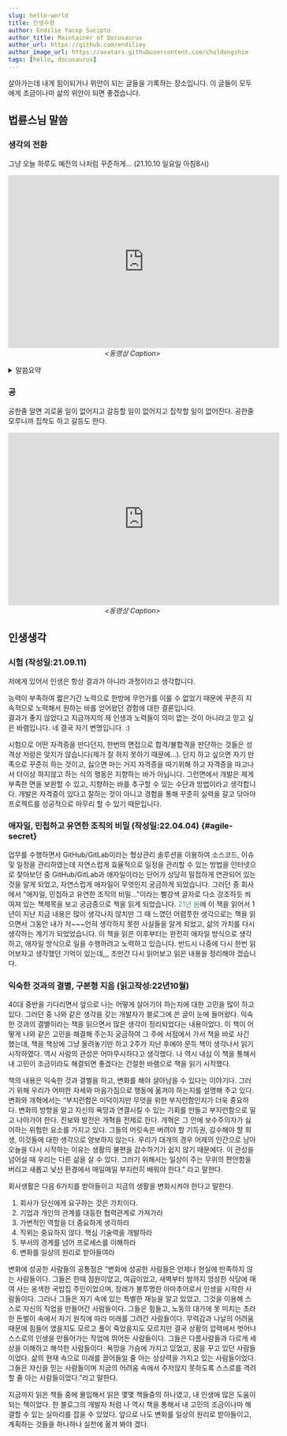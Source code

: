 ```yaml
---
slug: hello-world
title: 인생수양
author: Endilie Yacop Sucipto
author_title: Maintainer of Docusaurus
author_url: https://github.com/endiliey
author_image_url: https://avatars.githubusercontent.com/chuldongshim
tags: [hello, docusaurus]
---
```


살아가는데 내게 힘이되거나 위안이 되는 글들을 기록하는 장소입니다. 이 글들이 모두에게 조금이나마 삶의 위안이 되면 좋겠습니다.

<!--truncate-->


## 법륜스님 말씀

### 생각의 전환

그냥 오늘 하루도 예전의 나처럼 꾸준하게... (21.10.10 일요일 아침8시)

<p align="center">
	<iframe 
		width="550" height="350"
		src='https://www.youtube.com/embed/BmcCGU8eb_s'
		frameborder="0"
		allowfullscreen="true">
		이 브라우저는 iframe을 지원하지 않습니다.
	</iframe>
	<br/><em>&lt;동영상 Caption&gt;</em>
</p>

<details><summary>말씀요약</summary>
자기가 설악산을 등산을 한다고 한 번 생각해봅시다.<br/>
처음에는 산에 오를 자신도 있고, 또 '산에 가면 좋다' 해가 갔는데 중턱쯤 가니까, 너무 너무 숨도 차고 다리도 아프고 더 이상 못 올라 갈 거 같아요.<br/>
그랬을 때 자기는 어떻게 해야 될 거 같아요.<br/>
거기서 "산 높다" 고 불평을 해야 되겠느냐?<br/>
"길 험하다" 고 불평을 해야 되겠느냐?<br/>
"왜 나보고 여기 가라. 그랬냐?" 고 불평을 해야 되겠느냐?<br/>
아니면 거기 앉아서 한탄을 해야 되겠느냐?<br/>
"나는 왜 체력이 이거 밖에 안 되노?"<br/>
"다른 사람 다 가는데 왜 나는 못 가노?" 이렇게 해야 되겠느냐?<br/>
그러니 산을 올라가다가 다리가 아프면 거기서 쉬었다가 올라가면 돼.<br/>
그런데 날이 저물면 올라가는 것도 좋지만, 내려도 와야 돼.<br/>
“아, 체력이 안 되겠다” 싶으면 뭐 해야 된다?<br/>
내려와야 되나? 거기 앉아서 신세타령 해야 되나?<br/>
거기 앉아서 신세타령 하거나, 거기 앉아서 불평 하는 건 아무 의미가 없어.<br/>
그러니까 그 때는 두 가지야.<br/>
쉬어가면서 다시 조금씩 조금씩, 조금씩 조금씩 이라도 꾸준히 올라가는 방법이 하나 있고 아니면, “아, 체력이 딸리구나.” 하면 내려오는 방법이 있다.<br/>
그러면 내려오는건 실패냐?<br/>
아니요.<br/>
반드시 올라가야 된다는 아무런 이유가 없어.<br/>
올라가고 싶으면 올라가도 되지만, 거기 올라가면 반드시 좋다든지, 거기 못 올라가면 나쁘다든지.<br/>
이런 법은 없어. 인생에.<br/>
설악산 안 올라가고도 사는 사람 무지무지 많아.<br/>
그러면 올라갈 필요가 없느냐? 그거는 아니야.<br/>
내가 올라가고 싶으면 올라가도 돼.<br/>
그런데 중턱 갔다가 내려와도 그 만큼 갔다 온 거는<br/>
이 세상 사람 중에 별로 많지 않아.<br/>

그냥 10년 해서 안 되면 11년 하고, 20년 해서 안 되면 21년하고, 30년 해서 안 되면 31년하고, 이 생에 안 되면 저승에 하고, 그 길 가고 싶으면 꾸준히 가면 돼.<br/>
딴 사람이야, 가다 떨어지든지 말든지 그건 그들의 인생이고, 나는 가면 되고.<br/>
또 가보니까, 가봐야 별 볼일 없다고 생각이 들든지,<br/>
또 있다 하더라도 "나는 뭐~ 굳이 내 힘 갖고 안 되겠다" 싶으면 온다고 해서 내가 좌절하거나 자괴감 느낄 필요가 없어.<br/>
왜? 인생은 꼭 그 길만 있는 게 아니기 때문에.<br/>

그러니까 좌절하는 것도 욕심이고, 불평하는 것도 욕심이라는 거요.<br/>
그 뭐, 예를 들면 어떤 걸 하다, 시험을 치다가 안 되면 그만두면 되지.<br/>
공무원 치다가 안 되면 왜 좌절을 해?<br/>
그만두면 되지.<br/>
인생이 공무원 되는 거 밖에 없나?<br/>
공무원 되는 거 밖에 없다고 생각하니까, 시험 안 되면 좌절을 하는 거야.<br/>
좌절할 이유가 뭐 있어요?<br/>
그래도 한 3년 시험 치다가 안 되어 나와서 농사 지으면, 그냥 농사짓는 것 보다<br/>
한번 해 봤으니 낫잖아.<br/>

그러니까 지가 원하는 대로 안 되면, 자기가 원하는 대로 안 되면 무조건 잘못되었다.<br/>
우리는 좌절할 것도 없고, 불평불만 할 것도 없어요.<br/>
계속 하고 싶으면 계속 하면 되고,<br/>
안 되면 그만 두면 되는 거요.<br/>
</details>

### 공

공한줄 알면 괴로울 일이 없어지고 갈등할 일이 없어지고 집착할 일이 없어진다.
공한줄 모루니까 집착도 하고 갈등도 한다.

<p align="center">
	<iframe 
		width="550" height="350"
		src='https://www.youtube.com/embed/JrmOgKrmYjQ'
		frameborder="0"
		allowfullscreen="true">
		이 브라우저는 iframe을 지원하지 않습니다.
	</iframe>
	<br/><em>&lt;동영상 Caption&gt;</em>
</p>

## 인생생각

### 시험 (작성일:21.09.11)

저에게 있어서 인생은 항상 결과가 아니라 과정이라고 생각합니다.

능력이 부족하여 짧은기간 노력으로 한방에 무언가를 이룰 수 없었기 때문에 꾸준히 지속적으로 노력해서 원하는 바를 얻어왔던 경험에 대한 결론입니다.  
결과가 좋지 않았다고 지금까지의 제 인생과 노력들이 의미 없는 것이 아니라고 믿고 싶은 바램입니다. 네 결국 자기 변명입니다. :)

시험으로 어떤 자격증을 딴다던지, 한번의 면접으로 합격/불합격을 판단하는 것들은 성격상 저랑은 맞지가 않습니다(제가 잘 하지 못하기 때문에...). 단지 하고 싶으면 자기 만족으로 꾸준히 하는 것이고, 싫으면 마는 거지 자격증을 따기위해 하고 자격증을 따고나서 더이상 하지않고 하는 식의 행동은 지향하는 바가 아닙니다. 그런면에서 개발은 제게 부족한 면을 보완할 수 있고, 지향하는 바를 추구할 수 있는 수단과 방법이라고 생각합니다. 개발은 자격증이 있다고 잘하는 것이 아니고 경험을 통해 꾸준히 실력을 갈고 닦아야 프로젝트를 성공적으로 마무리 할 수 있기 때문입니다.

### 애자일, 민첩하고 유연한 조직의 비밀 (작성일:22.04.04) {#agile-secret}

업무를 수행하면서 GitHub/GitLab이라는 형상관리 솔루션을 이용하여 소스코드, 이슈 및 일정을 관리하였는데 자연스럽게 효율적으로 일정을 관리할 수 있는 방법을 인터넷으로 찾아보던 중 GitHub/GitLab과 애자일이라는 단어가 상당히 밀접하게 연관되어 있는 것을 알게 되었고, 자연스럽게 애자일이 무엇인지 궁금하게 되었습니다. 그러던 중 회사에서 "애자일, 민첩하고 유연한 조직의 비밀..."이라는 빨강색 글자로 다소 강조하듯 씌여져 있는 책제목을 보고 궁금증으로 책을 읽게 되었습니다. <font color="#34a28a">21년 봄</font>에 이 책을 읽어서 1년이 지난 지금 내용은 많이 생각나지 않치만 그 때 느꼈던 어렴풋한 생각으로는 책을 읽으면서 그동안 내가 저~~~언혀 생각하지 못한 사실들을 알게 되었고, 삶의 가치를 다시 생각하는 계기가 되었었습니다. 이 책을 읽은 이후부터는 완전히 애자일 방식으로 생각하고, 애자일 방식으로 일을 수행하려고 노력하고 있습니다. 반드시 나중에 다시 한번 읽어보자고 생각했던 기억이 있는데,,, 조만간 다시 읽어보고 읽은 내용을 정리해야 겠습니다.

### 익숙한 것과의 결별, 구본형 지음 (읽고작성:22년10월)
40대 중반을 기다리면서 앞으로 나는 어떻게 살아가야 하는지에 대한 고민을 많이 하고 있다. 그러던 중 나와 같은 생각을 갖는 개발자가 블로그에 쓴 글이 눈에 들어왔다. 익숙한 것과의 결별이라는 책을 읽으면서 많은 생각이 정리되었다는 내용이었다. 이 책이 어떻게 나와 같은 고민을 해결해 주는지 궁금하여 그 주에 서점에서 가서 책을 바로 사긴 했는데, 책을 책상에 그냥 올려놓기만 하고 2주가 지난 후에야 문득 책이 생각나서 읽기 시작하였다. 역시 사람의 관성은 어마무시하다고 생각했다. 나 역시 내심 이 책을 통해서 내 고민이 조금이라도 해결되면 좋겠다는 간절한 바램으로 책을 읽기 시작했다. 

책의 내용은 익숙한 것과 결별을 하고, 변화를 해야 살아남을 수 있다는 이야기다. 그러기 위해 우리가 어떠한 자세와 마음가짐으로 행동에 옮겨야 하는지를 설명해 주고 있다. 변화와 개혁에서는 “부지런함은 미덕이지만 무엇을 위한 부지런함인지가 더욱 중요하다. 변화의 방향을 알고 자신의 욕망과 연결시킬 수 있는 기회를 만들고 부지런함으로 밀고 나아가야 한다. 진보와 발전은 개혁을 전제로 한다. 개혁은 그 안에 보수주의자가 싫어하는 위험한 요소를 가지고 있다. 그들의 머릿속은 버려야 할 기득권, 감수해야 할 희생, 이것들에 대한 생각으로 양보하지 않는다. 우리가 대개의 경우 어제의 인간으로 남아 오늘을 다시 시작하는 이유는 생활의 불편을 감수하기가 쉽지 않기 때문에다. 이 관성을 넘어설 때 우리는 다른 삶을 살 수 있다. 그러기 위해서는 일상이 주는 무위의 편안함을 버리고 새롭고 낯선 환경에서 매일매일 부지런히 배워야 한다.” 라고 말한다.

회사생활은 다음 6가지를 받아들이고 지금의 생활을 변화시켜야 한다고 말한다.
1.	회사가 당신에게 요구하는 것은 가치이다.
2.	기업과 개인의 관계를 대등한 협력관계로 가져가라
3.	가변적인 역할을 더 중요하게 생각하라
4.	직위는 중요하지 않다. 핵심 기술력을 개발하라
5.	부서의 경계를 넘어 프로세스를 이해하라
6.	변화를 일상의 원리로 받아들여라

변화에 성공한 사람들의 공통점은 “변화에 성공한 사람들은 언제나 현실에 만족하지 않는 사람들이다. 그들은 한때 점원이었고, 여급이었고, 새벽부터 밤까지 엉성한 식당에 매여 사는 옹색한 국밥집 주인이었으며, 장래가 불투명한 아마추어로서 인생을 시작한 사람들이다. 그러나 그들은 자기 속에 있는 특별한 재능을 알고 있었고, 그것을 이용해 스스로 자신의 직업을 만들어간 사람들이다. 그들은 힘들고, 노동의 대가에 못 미치는 초라한 돈벌이 속에서 자기 원칙에 따라 미래를 그려간 사람들이다. 무력감과 나날의 어려움 때문에 힘들어 앴을지도 모르고 풀이 죽었을지도 모르지만 결국 상황의 압력에서 벗어나 스스로의 인생을 만들어가는 작업에 뛰어든 사람들이다. 그들은 다름사람들과 다르게 세상을 이해하고 해석한 사람들이다. 욕망을 가슴에 가지고 있었고, 꿈을 꾸고 있던 사람들이었다. 삶의 현재 속으로 미래를 끌어들일 줄 아는 상상력을 가지고 있는 사람들이었다. 그들은 자신을 믿는 사람들이며 지금의 어려움 속에서 주저앉지 못하도록 스스로를 격려할 줄 아는 사람들이었다.”라고 말한다.

지금까지 읽은 책들 중에 몰입해서 읽은 몇몇 책들중의 하나였고, 내 인생에 많은 도움이 되는 책이었다. 한 블로그의 개발자 처럼 나 역시 책을 통해서 내 고민의 조금이나마 해결할 수 있는 실마리를 잡을 수 있었다. 앞으로 나도 변화를 일상의 원리로 받아들이고, 계획하는 것들을 하나하나 실천에 옮겨 봐야 겠다.


